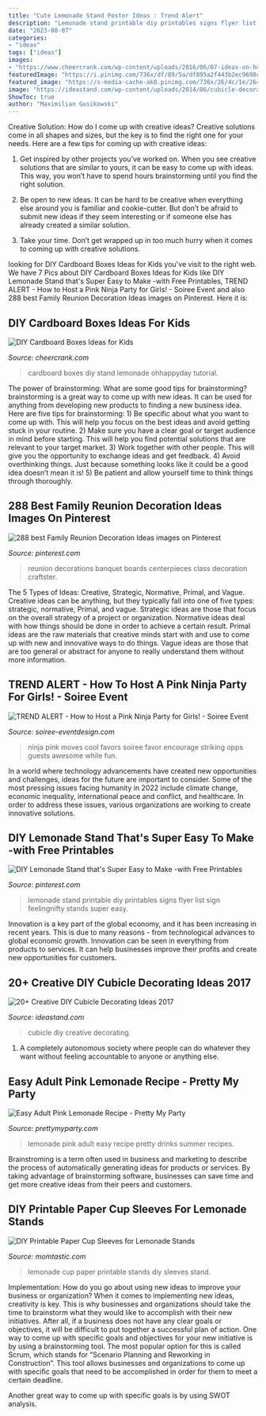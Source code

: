 ```yaml
---
title: "Cute Lemonade Stand Poster Ideas : Trend Alert"
description: "Lemonade stand printable diy printables signs flyer list sign feelingnifty stands super easy"
date: "2023-08-07"
categories:
- "ideas"
tags: ["ideas"]
images:
- "https://www.cheercrank.com/wp-content/uploads/2016/06/07-ideas-on-how-to-use-cardboard-boxes-for-kids.jpg"
featuredImage: "https://i.pinimg.com/736x/df/89/5a/df895a2f443b2ec9698c895f2c7bb128.jpg"
featured_image: "https://s-media-cache-ak0.pinimg.com/736x/26/4c/1e/264c1e437c71142bea2b59bc804c535a--family-reunion-banquet-ideas-family-reunion-ideas-decorations.jpg"
image: "https://ideastand.com/wp-content/uploads/2014/06/cubicle-decorating-ideas/4-cubicle-decorating-ideas.jpg"
ShowToc: true
author: "Maximilian Gusikowski"
---
```



Creative Solution: How do I come up with creative ideas?
Creative solutions come in all shapes and sizes, but the key is to find the right one for your needs. Here are a few tips for coming up with creative ideas:
1. Get inspired by other projects you’ve worked on. When you see creative solutions that are similar to yours, it can be easy to come up with ideas. This way, you won’t have to spend hours brainstorming until you find the right solution.

2. Be open to new ideas. It can be hard to be creative when everything else around you is familiar and cookie-cutter. But don’t be afraid to submit new ideas if they seem interesting or if someone else has already created a similar solution.

3. Take your time. Don’t get wrapped up in too much hurry when it comes to coming up with creative solutions.

	

		
looking for DIY Cardboard Boxes Ideas for Kids you've visit to the right web. We have 7 Pics about DIY Cardboard Boxes Ideas for Kids like DIY Lemonade Stand that&#039;s Super Easy to Make -with Free Printables, TREND ALERT - How to Host a Pink Ninja Party for Girls! - Soiree Event and also 288 best Family Reunion Decoration Ideas images on Pinterest. Here it is:
		
    
## DIY Cardboard Boxes Ideas For Kids

<img loading=lazy src="https://www.cheercrank.com/wp-content/uploads/2016/06/07-ideas-on-how-to-use-cardboard-boxes-for-kids.jpg" onerror="this.onerror=null;this.src='https://tse1.mm.bing.net/th?id=OIP.XSubZZNxx-zxF4Ha3b0ZzwHaLH&amp;pid=15.1';" alt="DIY Cardboard Boxes Ideas for Kids">

_Source: cheercrank.com_

>cardboard boxes diy stand lemonade ohhappyday tutorial. 

	

The power of brainstorming: What are some good tips for brainstorming?
brainstorming is a great way to come up with new ideas. It can be used for anything from developing new products to finding a new business idea. Here are five tips for brainstorming: 1) Be specific about what you want to come up with. This will help you focus on the best ideas and avoid getting stuck in your routine. 2) Make sure you have a clear goal or target audience in mind before starting. This will help you find potential solutions that are relevant to your target market. 3) Work together with other people. This will give you the opportunity to exchange ideas and get feedback. 4) Avoid overthinking things. Just because something looks like it could be a good idea doesn’t mean it is! 5) Be patient and allow yourself time to think things through thoroughly.

    
## 288 Best Family Reunion Decoration Ideas Images On Pinterest

<img loading=lazy src="https://s-media-cache-ak0.pinimg.com/736x/26/4c/1e/264c1e437c71142bea2b59bc804c535a--family-reunion-banquet-ideas-family-reunion-ideas-decorations.jpg" onerror="this.onerror=null;this.src='https://tse1.mm.bing.net/th?id=OIP.9Jxsqhf9H2N0CPgbqcG0HgHaE6&amp;pid=15.1';" alt="288 best Family Reunion Decoration Ideas images on Pinterest">

_Source: pinterest.com_

>reunion decorations banquet boards centerpieces class decoration craftster. 

	

The 5 Types of Ideas: Creative, Strategic, Normative, Primal, and Vague.
Creative ideas can be anything, but they typically fall into one of five types: strategic, normative, Primal, and vague. 
Strategic ideas are those that focus on the overall strategy of a project or organization. Normative ideas deal with how things should be done in order to achieve a certain result. Primal ideas are the raw materials that creative minds start with and use to come up with new and innovative ways to do things. Vague ideas are those that are too general or abstract for anyone to really understand them without more information.

    
## TREND ALERT - How To Host A Pink Ninja Party For Girls! - Soiree Event

<img loading=lazy src="https://soiree-eventdesign.com/wp-content/uploads/2017/02/Pink-Ninja-Party-Favors.jpg" onerror="this.onerror=null;this.src='https://tse1.mm.bing.net/th?id=OIP.Ds3sokoEgJZzHAfMzS1bYwHaM2&amp;pid=15.1';" alt="TREND ALERT - How to Host a Pink Ninja Party for Girls! - Soiree Event">

_Source: soiree-eventdesign.com_

>ninja pink moves cool favors soiree favor encourage striking opps guests awesome while fun. 

	

In a world where technology advancements have created new opportunities and challenges, ideas for the future are important to consider. Some of the most pressing issues facing humanity in 2022 include climate change, economic inequality, international peace and conflict, and healthcare. In order to address these issues, various organizations are working to create innovative solutions.

    
## DIY Lemonade Stand That&#039;s Super Easy To Make -with Free Printables

<img loading=lazy src="https://i.pinimg.com/736x/df/89/5a/df895a2f443b2ec9698c895f2c7bb128.jpg" onerror="this.onerror=null;this.src='https://tse1.mm.bing.net/th?id=OIP.uPBx4HVI2ip5NHqH4YTzbgHaKe&amp;pid=15.1';" alt="DIY Lemonade Stand that&#039;s Super Easy to Make -with Free Printables">

_Source: pinterest.com_

>lemonade stand printable diy printables signs flyer list sign feelingnifty stands super easy. 

	

Innovation is a key part of the global economy, and it has been increasing in recent years. This is due to many reasons - from technological advances to global economic growth. Innovation can be seen in everything from products to services. It can help businesses improve their profits and create new opportunities for customers.

    
## 20+ Creative DIY Cubicle Decorating Ideas 2017

<img loading=lazy src="https://ideastand.com/wp-content/uploads/2014/06/cubicle-decorating-ideas/4-cubicle-decorating-ideas.jpg" onerror="this.onerror=null;this.src='https://tse3.mm.bing.net/th?id=OIP.VHOx8lixeW7JpfU3SP7vlgHaJ4&amp;pid=15.1';" alt="20+ Creative DIY Cubicle Decorating Ideas 2017">

_Source: ideastand.com_

>cubicle diy creative decorating. 

	

1. A completely autonomous society where people can do whatever they want without feeling accountable to anyone or anything else. 

    
## Easy Adult Pink Lemonade Recipe - Pretty My Party

<img loading=lazy src="https://www.prettymyparty.com/wp-content/uploads/2017/05/adult-lemonade-2.jpg" onerror="this.onerror=null;this.src='https://tse4.mm.bing.net/th?id=OIP.PLYCNdILHCpEXFoR2DjzqwHaLo&amp;pid=15.1';" alt="Easy Adult Pink Lemonade Recipe - Pretty My Party">

_Source: prettymyparty.com_

>lemonade pink adult easy recipe pretty drinks summer recipes. 

	

Brainstroming is a term often used in business and marketing to describe the process of automatically generating ideas for products or services. By taking advantage of brainstorming software, businesses can save time and get more creative ideas from their peers and customers.

    
## DIY Printable Paper Cup Sleeves For Lemonade Stands

<img loading=lazy src="https://cdn1-www.momtastic.com/assets/uploads/2014/06/lemonade6.jpg" onerror="this.onerror=null;this.src='https://tse2.mm.bing.net/th?id=OIP.xukAa4GOHdz5e_5fypCp7gHaFj&amp;pid=15.1';" alt="DIY Printable Paper Cup Sleeves for Lemonade Stands">

_Source: momtastic.com_

>lemonade cup paper printable stands diy sleeves stand. 

	

Implementation: How do you go about using new ideas to improve your business or organization?
When it comes to implementing new ideas, creativity is key. This is why businesses and organizations should take the time to brainstorm what they would like to accomplish with their new initiatives. After all, if a business does not have any clear goals or objectives, it will be difficult to put together a successful plan of action.
One way to come up with specific goals and objectives for your new initiative is by using a brainstorming tool. The most popular option for this is called Scrum, which stands for “Scenario Planning and Reworking in Construction”. This tool allows businesses and organizations to come up with specific goals that need to be accomplished in order for them to meet a certain deadline.

Another great way to come up with specific goals is by using SWOT analysis.

